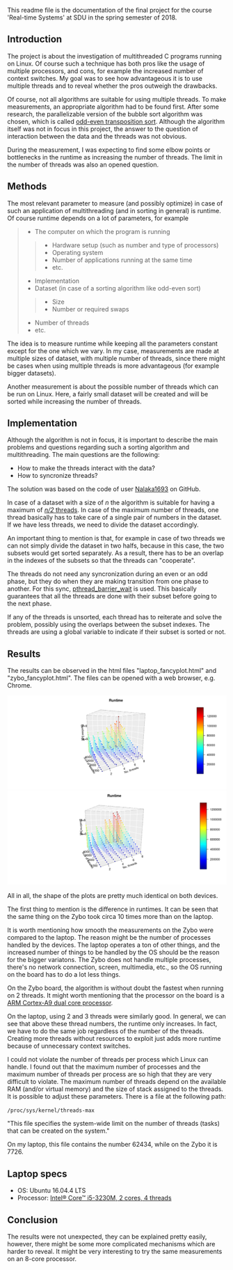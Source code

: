 
This readme file is the documentation of the final project for the course 'Real-time Systems' at SDU in the spring semester of 2018.

## Introduction

The project is about the investigation of multithreaded C programs running on Linux. Of course such a technique has both pros like the usage of multiple processors, and cons, for example the increased number of context switches. My goal was to see how advantageous it is to use multiple threads and to reveal whether the pros outweigh the drawbacks.

Of course, not all algorithms are suitable for using multiple threads. To make measurements, an appropriate algorithm had to be found first. After some research, the parallelizable version of the bubble sort algorithm was chosen, which is called [odd-even transposition sort](https://en.wikipedia.org/wiki/Odd%E2%80%93even_sort). Although the algorithm itself was not in focus in this project, the answer to the question of interaction between the data and the threads was not obvious. 

During the measurement, I was expecting to find some elbow points or bottlenecks in the runtime as increasing the number of threads. The limit in the number of threads was also an opened question.

## Methods

The most relevant parameter to measure (and possibly optimize) in case of such an application of multithreading (and in sorting in general) is runtime. Of course runtime depends on a lot of parameters, for example

>* The computer on which the program is running
>>* Hardware setup (such as number and type of processors)
>>* Operating system
>>* Number of applications running at the same time
>>* etc.
> * Implementation
> * Dataset (in case of a sorting algorithm like odd-even sort)
> > * Size
> > * Number or required swaps
>  * Number of threads
>  * etc.

The idea is to measure runtime while keeping all the parameters constant except for the one which we vary. In my case, measurements are made at multiple sizes of dataset, with multiple number of threads, since there might be cases when using multiple threads is more advantageous (for example bigger datasets).

Another measurement is about the possible number of threads which can be run on Linux. Here, a fairly small dataset will be created and will be sorted while increasing the number of threads.

## Implementation

Although the algorithm is not in focus, it is important to describe the main problems and questions regarding such a sorting algorithm and multithreading. The main questions are the following:

* How to make the threads interact with the data?
* How to syncronize threads?

The solution was based on the code of user [Nalaka1693](https://github.com/Nalaka1693/pthread_odd_even_sort) on GitHub.

In case of a dataset with a size of *n* the algorithm is suitable for having a maximum of [*n/2* threads](https://en.wikipedia.org/wiki/Odd%E2%80%93even_sort). In case of the maximum number of threads, one thread basically has to take care of a single pair of numbers in the dataset. If we have less threads, we need to divide the dataset accordingly.

An important thing to mention is that, for example in case of two threads we can not simply divide the dataset in two halfs, because in this case, the two subsets would get sorted separately. As a result, there has to be an overlap in the indexes of the subsets so that the threads can "cooperate".

The threads do not need any syncronization during an even or an odd phase, but they do when they are making transition from one phase to another. For this sync, [pthread_barrier_wait](http://pubs.opengroup.org/onlinepubs/009695399/functions/pthread_barrier_wait.html) is used. This basically guarantees that all the threads are done with their subset before going to the next phase.

If any of the threads is unsorted, each thread has to reiterate and solve the problem, possibly using the overlaps between the subset indexes. The threads are using a global variable to indicate if their subset is sorted or not.

## Results

The results can be observed in the html files "laptop_fancyplot.html" and "zybo_fancyplot.html". The files can be opened with a web browser, e.g. Chrome.

![Laptop](/laptop_plot.png "Results on laptop")
![Zybo](/zybo_plot.png "Results on Zybo")

All in all, the shape of the plots are pretty much identical on both devices.

The first thing to mention is the difference in runtimes. It can be seen that the same thing on the Zybo took circa 10 times more than on the laptop.

It is worth mentioning how smooth the measurements on the Zybo were compared to the laptop. The reason might be the number of processes handled by the devices. The laptop operates a ton of other things, and the increased number of things to be handled by the OS should be the reason for the bigger variatons. The Zybo does not handle multiple processes, there's no network connection, screen, multimedia, etc., so the OS running on the board has to do a lot less things.

On the Zybo board, the algorithm is without doubt the fastest when running on 2 threads. It might worth mentioning that the processor on the board is a [ARM Cortex-A9 dual core processor](https://reference.digilentinc.com/reference/programmable-logic/zybo/start).

On the laptop, using 2 and 3 threads were similarly good. In general, we can see that above these thread numbers, the runtime only increases. In fact, we have to do the same job regardless of the number of the threads. Creating more threads without resources to exploit just adds more runtime because of unnecessary context switches.

I could not violate the number of threads per process which Linux can handle. I found out that the maximum number of processes and the maximum number of threads per process are so high that they are very difficult to violate. The maximum number of threads depend on the available RAM (and/or virtual memory) and the size of stack assigned to the threads. It is possible to adjust these parameters. There is a file at the following path:

`/proc/sys/kernel/threads-max`

"This file specifies the system-wide limit on the number
of threads (tasks) that can be created on the system."

On my laptop, this file contains the number 62434, while on the Zybo it is 7726.

## Laptop specs

* OS: Ubuntu 16.04.4 LTS
* Processor: [Intel® Core™ i5-3230M, 2 cores, 4 threads](https://ark.intel.com/products/72056/Intel-Core-i5-3230M-Processor-3M-Cache-up-to-3_20-GHz-BGA)


## Conclusion

The results were not unexpected, they can be explained pretty easily, however, there might be some more complicated mechanisms which are harder to reveal. It might be very interesting to try the same measurements on an 8-core processor.
